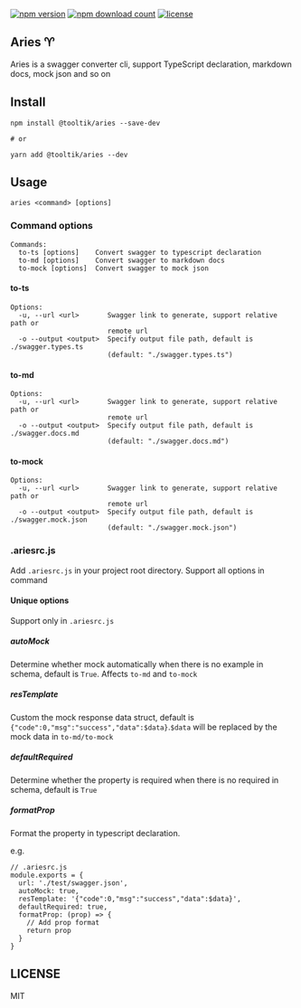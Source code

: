 [![npm version](https://img.shields.io/npm/v/@tooltik/aries.svg)](https://www.npmjs.com/package/@tooltik/aries) [![npm download count](https://img.shields.io/npm/dt/@tooltik/aries.svg)](https://www.npmjs.com/package/@tooltik/aries) [![license](https://img.shields.io/npm/l/@tooltik/aries.svg)](LICENSE) 

## Aries ♈️
Aries is a swagger converter cli, support TypeScript declaration, markdown docs, mock json and so on

## Install
```
npm install @tooltik/aries --save-dev

# or

yarn add @tooltik/aries --dev
```

## Usage
```
aries <command> [options]
```

### Command options
```
Commands:
  to-ts [options]    Convert swagger to typescript declaration
  to-md [options]    Convert swagger to markdown docs
  to-mock [options]  Convert swagger to mock json
```

#### to-ts
```
Options:
  -u, --url <url>       Swagger link to generate, support relative path or
                        remote url
  -o --output <output>  Specify output file path, default is ./swagger.types.ts
                        (default: "./swagger.types.ts")
```

#### to-md
```
Options:
  -u, --url <url>       Swagger link to generate, support relative path or
                        remote url
  -o --output <output>  Specify output file path, default is ./swagger.docs.md
                        (default: "./swagger.docs.md")
```

#### to-mock
```
Options:
  -u, --url <url>       Swagger link to generate, support relative path or
                        remote url
  -o --output <output>  Specify output file path, default is ./swagger.mock.json
                        (default: "./swagger.mock.json")
```

### .ariesrc.js
Add `.ariesrc.js` in your project root directory. Support all options in command

#### Unique options
Support only in `.ariesrc.js`
##### autoMock
Determine whether mock automatically when there is no example in schema, default is `True`. Affects `to-md` and `to-mock`

##### resTemplate
Custom the mock response data struct, default is `{"code":0,"msg":"success","data":$data}`.`$data` will be replaced by the mock data in `to-md/to-mock`

##### defaultRequired
Determine whether the property is required when there is no required in schema, default is `True`

##### formatProp
Format the property in typescript declaration.

e.g.

```
// .ariesrc.js
module.exports = {
  url: './test/swagger.json',
  autoMock: true,
  resTemplate: '{"code":0,"msg":"success","data":$data}',
  defaultRequired: true,
  formatProp: (prop) => {
    // Add prop format
    return prop
  }
}
```


## LICENSE
MIT